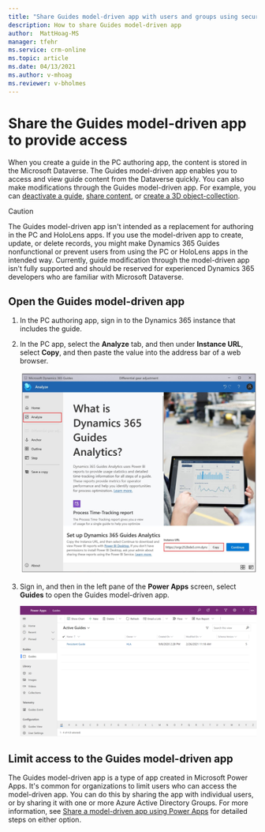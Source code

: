 ```yaml
---
title: "Share Guides model-driven app with users and groups using security roles to provide access to Dynamics 365 Guides | MicrosoftDocs"
description: How to share Guides model-driven app
author:  MattHoag-MS
manager: tfehr
ms.service: crm-online
ms.topic: article
ms.date: 04/13/2021
ms.author: v-mhoag
ms.reviewer: v-bholmes
---
```

<!-- This article could be a redirect to the article below with the term "App" updated to "Guides model-driven app".   A better solution will have to be found to "customize" core power apps support documents to address the specific D365 Guides user experience.  
https://docs.microsoft.com/powerapps/user/assign-or-share-records -->

# Share the Guides model-driven app to provide access

When you create a guide in the PC authoring app, the content is stored in the Microsoft Dataverse. The Guides model-driven app enables you to access and view guide content from the Dataverse quickly. You can also make modifications through the Guides model-driven app. For example, you can [deactivate a guide](admin-deactivate-guide.md), [share content](admin-access-teams.md), or [create a 3D object-collection](workflow-example-2.md).

> [!CAUTION] 
> The Guides model-driven app isn't intended as a replacement for authoring in the PC and HoloLens apps. If you use the model-driven app to create, update, or delete records, you might make Dynamics 365 Guides nonfunctional or prevent users from using the PC or HoloLens apps in the intended way. Currently, guide modification through the model-driven app isn't fully supported and should be reserved for experienced Dynamics 365 developers who are familiar with Microsoft Dataverse.

## Open the Guides model-driven app

1. In the PC authoring app, sign in to the Dynamics 365 instance that includes the guide.

2. In the PC app, select the **Analyze** tab, and then under **Instance URL**, select **Copy**, and then paste the value into the address bar of a web browser.

    ![Copy the Instance URL value](media/copy-instance-url.jpg "Copy the Instance URL value")

3. Sign in, and then in the left pane of the **Power Apps** screen, select **Guides** to open the Guides model-driven app.

    ![Guides model-driven app example](media/Guides-Hub.png "Guides model-driven app example")

## Limit access to the Guides model-driven app

The Guides model-driven app is a type of app created in Microsoft Power Apps. It's common for organizations to limit users who can access the model-driven app. You can do this by sharing the app with individual users, or by sharing it with one or more Azure Active Directory Groups. For more information, see [Share a model-driven app using Power Apps](https://docs.microsoft.com/powerapps/maker/model-driven-apps/share-model-driven-app) for detailed steps on either option. 
 
